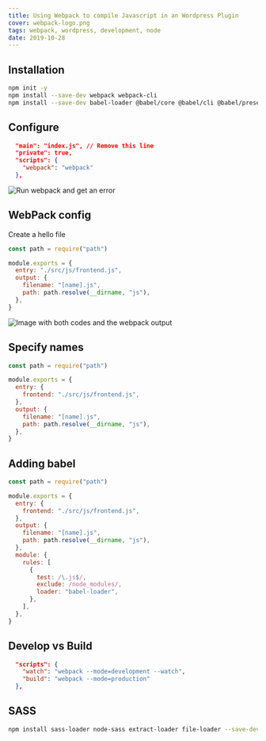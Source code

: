 ```yaml
---
title: Using Webpack to compile Javascript in an Wordpress Plugin
cover: webpack-logo.png
tags: webpack, wordpress, development, node
date: 2019-10-28
---
```


## Installation

```bash
npm init -y
npm install --save-dev webpack webpack-cli
npm install --save-dev babel-loader @babel/core @babel/cli @babel/preset-env
```

## Configure

```json
  "main": "index.js", // Remove this line
  "private": true,
  "scripts": {
    "webpack": "webpack"
  },
```

![Run webpack and get an error]()

## WebPack config

Create a hello file

```javascript
const path = require("path")

module.exports = {
  entry: "./src/js/frontend.js",
  output: {
    filename: "[name].js",
    path: path.resolve(__dirname, "js"),
  },
}
```

![Image with both codes and the webpack output]()

## Specify names

```javascript
const path = require("path")

module.exports = {
  entry: {
    frontend: "./src/js/frontend.js",
  },
  output: {
    filename: "[name].js",
    path: path.resolve(__dirname, "js"),
  },
}
```

## Adding babel

```javascript
const path = require("path")

module.exports = {
  entry: {
    frontend: "./src/js/frontend.js",
  },
  output: {
    filename: "[name].js",
    path: path.resolve(__dirname, "js"),
  },
  module: {
    rules: [
      {
        test: /\.js$/,
        exclude: /node_modules/,
        loader: "babel-loader",
      },
    ],
  },
}
```

## Develop vs Build

```json
  "scripts": {
    "watch": "webpack --mode=development --watch",
    "build": "webpack --mode=production"
  },
```

## SASS

```bash
npm install sass-loader node-sass extract-loader file-loader --save-dev
```
